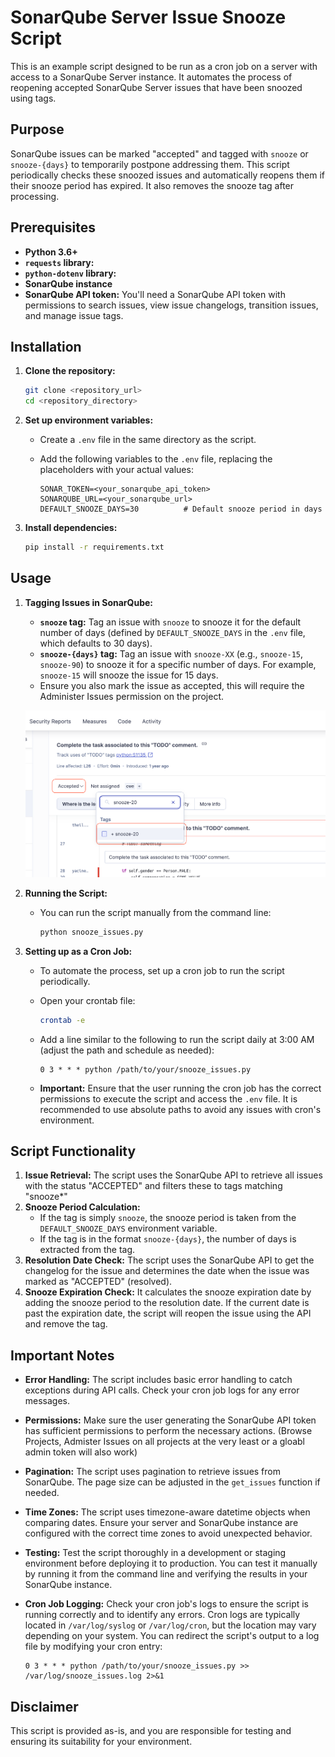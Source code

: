 # SonarQube Server Issue Snooze Script

This is an example script designed to be run as a cron job on a server with access to a SonarQube Server instance. It automates the process of reopening accepted SonarQube Server issues that have been snoozed using tags.

## Purpose

SonarQube issues can be marked "accepted" and tagged with `snooze` or `snooze-{days}` to temporarily postpone addressing them. This script periodically checks these snoozed issues and automatically reopens them if their snooze period has expired.  It also removes the snooze tag after processing.

## Prerequisites

* **Python 3.6+**
* **`requests` library:** 
* **`python-dotenv` library:** 
* **SonarQube instance**
* **SonarQube API token:** You'll need a SonarQube API token with permissions to search issues, view issue changelogs, transition issues, and manage issue tags.

## Installation

1.  **Clone the repository:**
    ```bash
    git clone <repository_url>
    cd <repository_directory>
    ```
2.  **Set up environment variables:**
    * Create a `.env` file in the same directory as the script.
    * Add the following variables to the `.env` file, replacing the placeholders with your actual values:

        ```
        SONAR_TOKEN=<your_sonarqube_api_token>
        SONARQUBE_URL=<your_sonarqube_url>
        DEFAULT_SNOOZE_DAYS=30          # Default snooze period in days
        ```
3.  **Install dependencies:**
    ```bash
    pip install -r requirements.txt 
    ```

## Usage

1.  **Tagging Issues in SonarQube:**

    * **`snooze` tag:** Tag an issue with `snooze` to snooze it for the default number of days (defined by `DEFAULT_SNOOZE_DAYS` in the `.env` file, which defaults to 30 days).
    * **`snooze-{days}` tag:** Tag an issue with `snooze-XX` (e.g., `snooze-15`, `snooze-90`) to snooze it for a specific number of days.  For example, `snooze-15` will snooze the issue for 15 days.
    * Ensure you also mark the issue as accepted, this will require the Administer Issues permission on the project.

    ![Snooze Issues Tag](snooze-issue-tag.png)

2.  **Running the Script:**

    * You can run the script manually from the command line:

        ```bash
        python snooze_issues.py
        ```

3.  **Setting up as a Cron Job:**

    * To automate the process, set up a cron job to run the script periodically.
    * Open your crontab file:

        ```bash
        crontab -e
        ```

    * Add a line similar to the following to run the script daily at 3:00 AM (adjust the path and schedule as needed):

        ```
        0 3 * * * python /path/to/your/snooze_issues.py
        ```

    * **Important:** Ensure that the user running the cron job has the correct permissions to execute the script and access the `.env` file.  It is recommended to use absolute paths to avoid any issues with cron's environment.

## Script Functionality

1.  **Issue Retrieval:** The script uses the SonarQube API to retrieve all issues with the status "ACCEPTED" and filters these to tags matching "snooze*"
2.  **Snooze Period Calculation:**
    * If the tag is simply `snooze`, the snooze period is taken from the `DEFAULT_SNOOZE_DAYS` environment variable.
    * If the tag is in the format `snooze-{days}`, the number of days is extracted from the tag.
3.  **Resolution Date Check:** The script uses the SonarQube API to get the changelog for the issue and determines the date when the issue was marked as "ACCEPTED" (resolved).
4.  **Snooze Expiration Check:** It calculates the snooze expiration date by adding the snooze period to the resolution date. If the current date is past the expiration date, the script will reopen the issue using the API and remove the tag.


## Important Notes

* **Error Handling:** The script includes basic error handling to catch exceptions during API calls. Check your cron job logs for any error messages.
* **Permissions:** Make sure the user generating the SonarQube API token has sufficient permissions to perform the necessary actions. (Browse Projects, Admister Issues on all projects at the very least or a gloabl admin token will also work)
* **Pagination:** The script uses pagination to retrieve issues from SonarQube. The page size can be adjusted in the `get_issues` function if needed.
* **Time Zones:** The script uses timezone-aware datetime objects when comparing dates.  Ensure your server and SonarQube instance are configured with the correct time zones to avoid unexpected behavior.
* **Testing:** Test the script thoroughly in a development or staging environment before deploying it to production.  You can test it manually by running it from the command line and verifying the results in your SonarQube instance.
* **Cron Job Logging:** Check your cron job's logs to ensure the script is running correctly and to identify any errors.  Cron logs are typically located in `/var/log/syslog` or `/var/log/cron`, but the location may vary depending on your system.  You can redirect the script's output to a log file by modifying your cron entry:

    ```
    0 3 * * * python /path/to/your/snooze_issues.py >> /var/log/snooze_issues.log 2>&1
    ```

## Disclaimer

This script is provided as-is, and you are responsible for testing and ensuring its suitability for your environment. 
